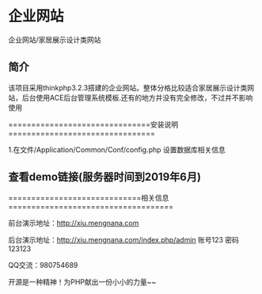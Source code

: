 # 企业网站
企业网站/家居展示设计类网站

## 简介

该项目采用thinkphp3.2.3搭建的企业网站。整体分格比较适合家居展示设计类网站，后台使用ACE后台管理系统模板.还有的地方并没有完全修改，不过并不影响使用

===============================安装说明================================

1.在文件/Application/Common/Conf/config.php 设置数据库相关信息


## 查看demo链接(服务器时间到2019年6月)
=============================相关信息====================================

前台演示地址：http://xiu.mengnana.com 

后台演示地址：http://xiu.mengnana.com/index.php/admin  账号123 密码 123123

QQ交流：980754689

开源是一种精神！为PHP献出一份小小的力量~~



